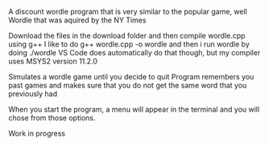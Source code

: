 A discount wordle program that is very similar to the popular game, well Wordle that was aquired by the NY Times

Download the files in the download folder and then compile wordle.cpp using g++
I like to do g++ wordle.cpp -o wordle and then i run wordle by doing ./wordle
VS Code does automatically do that though, but my compiler uses MSYS2 version 11.2.0

Simulates a wordle game until you decide to quit
Program remembers you past games and makes sure that you do not get the same word that you previously had

When you start the program, a menu will appear in the terminal and you will chose from those options.

Work in progress
